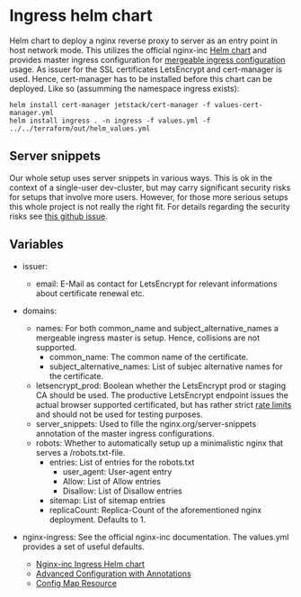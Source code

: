 # Ingress helm chart
Helm chart to deploy a nginx reverse proxy to server as an entry point in host network mode.
This utilizes the official nginx-inc [Helm chart](https://docs.nginx.com/nginx-ingress-controller/installation/installation-with-helm/)
and provides master ingress configuration for [mergeable ingress configuration](https://github.com/nginxinc/kubernetes-ingress/blob/master/examples/mergeable-ingress-types/README.md) usage.
As issuer for the SSL certificates LetsEncrypt and cert-manager is used. Hence, cert-manager has to be installed before this chart can be deployed. Like so (assumming the namespace ingress exists):
```
helm install cert-manager jetstack/cert-manager -f values-cert-manager.yml
helm install ingress . -n ingress -f values.yml -f ../../terraform/out/helm_values.yml
```

## Server snippets
Our whole setup uses server snippets in various ways. This is ok in the context of a single-user dev-cluster, but may carry significant security risks for setups that involve more users.
However, for those more serious setups this whole project is not really the right fit. For details regarding the security risks see [this github issue](https://github.com/kubernetes/ingress-nginx/issues/7837).

## Variables
* issuer:
  * email: E-Mail as contact for LetsEncrypt for relevant informations about certificate renewal etc.
* domains:
  * names: For both common_name and subject_alternative_names a mergeable ingress master is setup. Hence, collisions are not supported.
    * common_name: The common name of the certificate.
    * subject_alternative_names: List of subjec alternative names for the certificate. 
  * letsencrypt_prod: Boolean whether the LetsEncrypt prod or staging CA should be used. The productive LetsEncrypt endpoint issues the actual browser supported certificated, but has rather strict [rate limits](https://letsencrypt.org/docs/rate-limits/) and should not be used for testing purposes.
  * server_snippets: Used to fille the nginx.org/server-snippets annotation of the master ingress configurations.
  * robots: Whether to automatically setup up a minimalistic nginx that serves a /robots.txt-file.
    * entries: List of entries for the robots.txt
      * user_agent: User-agent entry
      * Allow: List of Allow entries
      * Disallow: List of Disallow entries
    * sitemap: List of sitemap entries
    * replicaCount: Replica-Count of the aforementioned nginx deployment. Defaults to 1.

* nginx-ingress: See the official nginx-inc documentation. The values.yml provides a set of useful defaults.
  * [Nginx-inc Ingress Helm chart](https://docs.nginx.com/nginx-ingress-controller/installation/installation-with-helm/)
  * [Advanced Configuration with Annotations](https://docs.nginx.com/nginx-ingress-controller/configuration/ingress-resources/advanced-configuration-with-annotations/)
  * [Config Map Resource](https://docs.nginx.com/nginx-ingress-controller/configuration/global-configuration/configmap-resource/#listeners)

